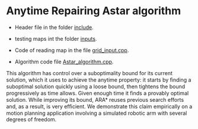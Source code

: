# Anytime Repairing Astar algorithm

* Header file in the folder [include](./include).
 
* testing maps int the folder [inputs](./inputs).

* Code of reading map in the file [grid_input.cpp](./grid_input.cpp).

* Algorithm code file [Astar_algorithm.cpp](./ARAstar_algorithm.cpp).



This algorithm has control over a suboptimality bound for its current solution, which it uses to achieve the anytime property: it starts by ﬁnding a suboptimal solution quickly using a loose bound, then tightens the bound progressively as time allows. Given enough time it ﬁnds a provably optimal solution. While improving its bound, ARA* reuses previous search efforts and, as a result, is very efﬁcient. We demonstrate this claim empirically on a motion planning application involving a simulated robotic arm with several degrees of freedom.

